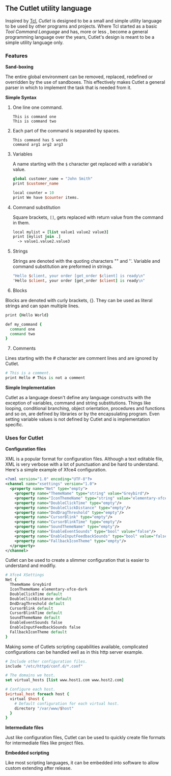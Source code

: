 ## The Cutlet utility language

Inspired by [Tcl](https://www.tcl.tk/), *Cutlet* is designed to be a small and simple utility language to be used by other programs and projects. Where Tcl started as a basic _Tool Command Language_ and has, more or less , become a general programming language over the years, Cutlet's design is meant to be a simple utility language only.

### Features

**Sand-boxing**

The entire global environment can be removed, replaced, redefined or overridden by the use of sandboxes. This effectively makes Cutlet a general parser in which to implement the task that is needed from it.

**Simple Syntax**

1. One line one command.
   ```
   This is command one
   This is command two
   ```
2. Each part of the command is separated by spaces.
   ```
   This command has 5 words
   command arg1 arg2 arg3
   ```
3. Variables

   A name starting with the `$` character get replaced with a variable's value.
   ```tcl
   global customer_name = "John Smith"
   print $customer_name

   local counter = 10
   print We have $counter items.
   ```
4. Command substitution

   Square brackets, `[]`, gets replaced with return value from the command in
   them.
   ```tcl
   local mylist = [list value1 value2 value3]
   print [mylist join .]
     -> value1.value2.value3
   ```
5. Strings

   Strings are denoted with the quoting characters "" and ''. Variable and command substitution are preformed in strings.
   ```tcl
   "Hello $client, your order [get_order $client] is ready\n"
   'Hello $client, your order [get_order $client] is ready\n'
   ```
6. Blocks

  Blocks are denoted with curly brackets, {}. They can be used as literal strings and can span multiple lines.
  ```tcl
  print {Hello World}

  def my_command {
    command one
    command two
  }
  ```
7. Comments

  Lines starting with the *#* character are comment lines and are ignored by Cutlet.
  ```tcl
  # This is a comment.
  print Hello # This is not a comment
  ```

**Simple Implementation**

Cutlet as a language doesn't define any language constructs with the exception
of variables, command and string substitutions. Things like looping, conditional
branching, object orientation, procedures and functions and so on, are defined
by libraries or by the encapsulating program. Even setting variable values is not defined by Cutlet and is implementation specific.

### Uses for Cutlet

**Configuration files**

XML is a popular format for configuration files. Although a text editable file, XML is very verbose with a lot of punctuation and be hard to understand. Here's a simple example of Xfce4 configuration.
```xml
<?xml version="1.0" encoding="UTF-8"?>
<channel name="xsettings" version="1.0">
  <property name="Net" type="empty">
    <property name="ThemeName" type="string" value="Greybird"/>
    <property name="IconThemeName" type="string" value="elementary-xfce-dark"/>
    <property name="DoubleClickTime" type="empty"/>
    <property name="DoubleClickDistance" type="empty"/>
    <property name="DndDragThreshold" type="empty"/>
    <property name="CursorBlink" type="empty"/>
    <property name="CursorBlinkTime" type="empty"/>
    <property name="SoundThemeName" type="empty"/>
    <property name="EnableEventSounds" type="bool" value="false"/>
    <property name="EnableInputFeedbackSounds" type="bool" value="false"/>
    <property name="FallbackIconTheme" type="empty"/>
  </property>
</channel>
```
Cutlet can be used to create a slimmer configuration that is easier to understand and modifiy.
```tcl
# Xfce4 XSettings
Net {
  ThemeName Greybird
  IconThemeName elementary-xfce-dark
  DoubleClickTime default
  DoubleClickDistance default
  DndDragThreshold default
  CursorBlink default
  CursorBlinkTime default
  SoundThemeName default
  EnableEventSounds false
  EnableInputFeedbackSounds false
  FallbackIconTheme default
}
```
Making some of Cutlets scripting capabilities available, complicated configurations can be handled well as in this http server example.
```tcl
# Include other configuration files.
include "/etc/httpd/conf.d/*.conf"

# The domains we host.
set virtual_hosts [list www.host1.com www.host2.com]

# Configure each host.
$virtual_host foreach host {
  virtual $host {
    # Default configuration for each virtual host.
    directory "/var/www/$host"
  }
}
```
**Intermediate files**

Just like configuration files, Cutlet can be used to quickly create file formats for intermediate files like project files.

**Embedded scripting**

Like most scripting languages, it can be embedded into software to allow custom extending after release.
